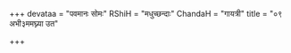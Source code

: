 +++
devataa = "पवमानः सोमः"
RShiH = "मधुच्छन्दाः"
ChandaH = "गायत्री"
title = "०९ अभी३ममघ्न्या उत"

+++
